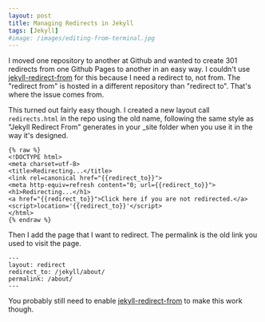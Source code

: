 ```yaml
---
layout: post
title: Managing Redirects in Jekyll
tags: [Jekyll]
#image: /images/editing-from-terminal.jpg
---
```

I moved one repository to another at Github and wanted to create 301 redirects from one Github Pages to another in an easy way. I couldn't use [jekyll-redirect-from](https://github.com/jekyll/jekyll-redirect-from) for this because I need a redirect to, not from. The "redirect from" is hosted in a different repository than "redirect to". That's where the issue comes from.

This turned out fairly easy though. I created a new layout call `redirects.html` in the repo using the old name, following the same style as "Jekyll Redirect From" generates in your _site folder when you use it in the way it's designed.

```
{% raw %}
<!DOCTYPE html>
<meta charset=utf-8>
<title>Redirecting...</title>
<link rel=canonical href="{{redirect_to}}">
<meta http-equiv=refresh content="0; url={{redirect_to}}">
<h1>Redirecting...</h1>
<a href="{{redirect_to}}">Click here if you are not redirected.</a>
<script>location='{{redirect_to}}'</script>
</html>
{% endraw %}
```

Then I add the page that I want to redirect. The permalink is the old link you used to visit the page. 

``` 
---
layout: redirect
redirect_to: /jekyll/about/
permalink: /about/
--- 
```

You probably still need to enable [jekyll-redirect-from](https://github.com/jekyll/jekyll-redirect-from) to make this work though.
